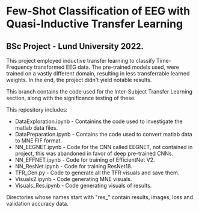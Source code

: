 # Few-Shot Classification of EEG with Quasi-Inductive Transfer Learning
## BSc Project - Lund University 2022.

This project employed inductive transfer learning to classify Time-Frequency transformed EEG data. The pre-trained models used, were trained on a vastly different domain, resulting in less transferrable learned weights. In the end, the project didn't yield notable results.

This branch contains the code used for the Inter-Subject Transfer Learning section, along with the significance testing of these.

This repository includes:
* DataExploration.ipynb - Containins the code used to investigate the matlab data files.
* DataPreparation.ipynb - Contains the code used to convert matlab data to MNE FIF format.
* NN_EEGNET.ipynb - Code for the CNN called EEGNET, not contained in project, this was abandoned in favor of deep pre-trained CNNs.
* NN_EFFNET.ipynb - Code for training of EfficientNet V2.
* NN_ResNet.ipynb - Code for training ResNet18.
* TFR_Gen.py - Code to generate all the TFR visuals and save them.
* Visuals2.ipynb - Code generating MNE visuals.
* Visuals_Res.ipynb - Code generating visuals of results.

Directories whose names start with "res_" contain results, images, loss and validation accuracy data.
